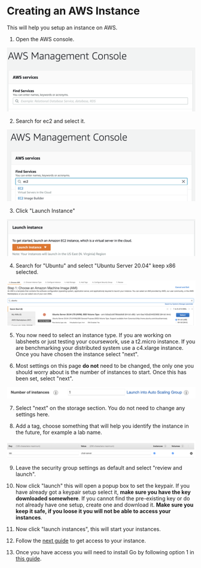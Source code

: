 # Creating an AWS Instance 

This will help you setup an instance on AWS.

1. Open the AWS console.

![AWS Console](content/aws-console.png)

2. Search for ec2 and select it.

![AWS Console EC2 Search](content/aws-console-ec2.png)

3. Click "Launch Instance" 

![Launch Instance Button](content/launch-1.png)

4. Search for "Ubuntu" and select "Ubuntu Server 20.04" keep x86 selected.

![Ubuntu selection](content/launch-ubuntu.png)

5. You now need to select an instance type. If you are working on labsheets or just testing your coursework, use a t2.micro instance. If you are benchmarking your distributed system use a c4.xlarge instance. Once you have chosen the instance select "next".

6. Most settings on this page **do not** need to be changed, the only one you should worry about is the number of instances to start. Once this has been set, select "next".

![Number of instances](content/number-instances.png)

7. Select "next" on the storage section. You do not need to change any settings here.

8. Add a tag, choose something that will help you identify the instance in the future, for example a lab name.

![Tags](content/tag.png)

9. Leave the security group settings as default and select "review and launch".

10. Now click "launch" this will open a popup box to set the keypair. If you have already got a keypair setup select it, **make sure you have the key downloaded somewhere**. If you cannot find the pre-existing key or do not already have one setup, create one and download it. **Make sure you keep it safe, if you loose it you will not be able to access your instances**.

11. Now click "launch instances", this will start your instances.

12. Follow the [next guide](access-instance.md) to get access to your instance.

13. Once you have access you will need to install Go by following option 1 in [this guide](../go-install/linux.md). 

